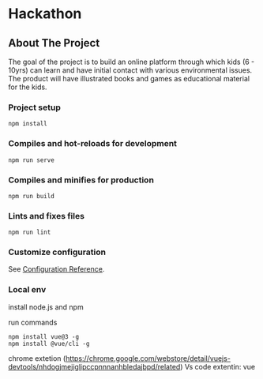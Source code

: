 # Hackathon

## About The Project

The goal of the project is to build an online platform through which kids (6 - 10yrs) can learn and have initial contact with various environmental issues. The product will have illustrated books and games as educational material for the kids.

### Project setup
```
npm install
```

### Compiles and hot-reloads for development
```
npm run serve
```

### Compiles and minifies for production
```
npm run build
```

### Lints and fixes files
```
npm run lint
```

### Customize configuration
See [Configuration Reference](https://cli.vuejs.org/config/).


### Local env
install node.js and npm

run commands 

```
npm install vue@3 -g 
npm install @vue/cli -g

```
chrome extetion (https://chrome.google.com/webstore/detail/vuejs-devtools/nhdogjmejiglipccpnnnanhbledajbpd/related)
Vs code extentin: vue
